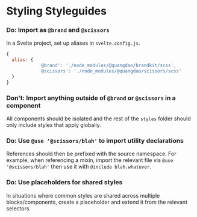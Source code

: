 # Styling Styleguides

### Do: Import as `@brand` and `@scissors`

In a Svelte project, set up aliases in `svelte.config.js`.

```js
{
  alias: {
			'@brand': './node_modules/@quangdao/brandkit/scss',
			'@scissors': './node_modules/@quangdao/scissors/scss'
  }
}
```

### Don't: Import anything outside of `@brand` or `@scissors` in a component

All components should be isolated and the rest of the `styles` folder should only include styles that apply globally.

### Do: Use `@use '@scissors/blah'` to import utility declarations

References should then be prefixed with the source namespace. For example, when referencing a mixin, import the relevant file via `@use '@scissors/blah'` then use it with `@include blah.whatever`.

### Do: Use placeholders for shared styles

In situations where common styles are shared across multiple blocks/components, create a placeholder and extend it from the relevant selectors.
